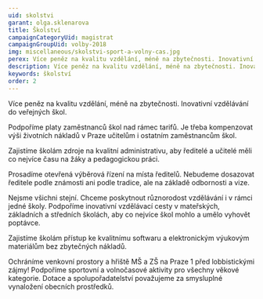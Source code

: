 ```yaml
---
uid: skolstvi
garant: olga.sklenarova
title: Školství
campaignCategoryUid: magistrat
campaignGroupUid: volby-2018
img: miscellaneous/skolstvi-sport-a-volny-cas.jpg
perex: Více peněz na kvalitu vzdělání, méně na zbytečnosti. Inovativní vzdělávání do veřejných škol.  Zajistíme školám zdroje na kvalitní administrativu. Prosadíme otevřená výběrová řízení na místa ředitelů. Poskytneme různorodost vzdělávání i v rámci jedné školy. Podpoříme inovativní vzdělávací cesty v mateřských, základních a středních školách, aby co nejvíce škol mohlo a umělo vyhovět poptávce. Zajistíme školám přístup ke kvalitnímu softwaru a elektronickým výukovým materiálům bez zbytečných nákladů. Ochráníme venkovní prostory a hřiště MŠ a ZŠ na Praze 1 před lobbistickými zájmy! Podpoříme sportovní a volnočasové aktivity pro všechny věkové kategorie. 
description: Více peněz na kvalitu vzdělání, méně na zbytečnosti. Inovativní vzdělávání do veřejných škol.  Zajistíme školám zdroje na kvalitní administrativu. Prosadíme otevřená výběrová řízení na místa ředitelů. Poskytneme různorodost vzdělávání i v rámci jedné školy. Podpoříme inovativní vzdělávací cesty v mateřských, základních a středních školách, aby co nejvíce škol mohlo a umělo vyhovět poptávce. Zajistíme školám přístup ke kvalitnímu softwaru a elektronickým výukovým materiálům bez zbytečných nákladů. Ochráníme venkovní prostory a hřiště MŠ a ZŠ na Praze 1 před lobbistickými zájmy! Podpoříme sportovní a volnočasové aktivity pro všechny věkové kategorie.
keywords: školství
order: 2
---
```


Více peněz na kvalitu vzdělání, méně na zbytečnosti. Inovativní vzdělávání do veřejných škol.

Podpoříme platy zaměstnanců škol nad rámec tarifů. Je třeba kompenzovat výši životních nákladů v Praze učitelům i ostatním zaměstnancům škol. 

Zajistíme školám zdroje na kvalitní administrativu, aby ředitelé a učitelé měli co nejvíce času na žáky a pedagogickou práci.

Prosadíme otevřená výběrová řízení na místa ředitelů. Nebudeme dosazovat ředitele podle známosti ani podle tradice, ale na základě odbornosti a vize.

Nejsme všichni stejní. Chceme poskytnout různorodost vzdělávání i v rámci jedné školy. Podpoříme inovativní vzdělávací cesty v mateřských, základních a středních školách, aby co nejvíce škol mohlo a umělo vyhovět poptávce.

Zajistíme školám přístup ke kvalitnímu softwaru a elektronickým výukovým materiálům bez zbytečných nákladů.

Ochráníme venkovní prostory a hřiště MŠ a ZŠ na Praze 1 před lobbistickými zájmy!
Podpoříme sportovní a volnočasové aktivity pro všechny věkové kategorie. Dotace a spolupořadatelství považujeme za smysluplné vynaložení obecních prostředků.
